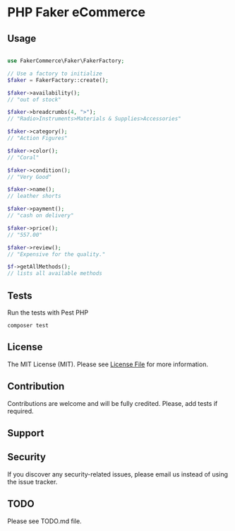 # PHP Faker eCommerce

## Usage

```php

use FakerCommerce\Faker\FakerFactory;

// Use a factory to initialize
$faker = FakerFactory::create();

$faker->availability();
// "out of stock"

$faker->breadcrumbs(4, ">");
// "Radio>Instruments>Materials & Supplies>Accessories"

$faker->category();
// "Action Figures"

$faker->color();
// "Coral"

$faker->condition();
// "Very Good"

$faker->name();
// leather shorts

$faker->payment();
// "cash on delivery"

$faker->price();
// "557.00"

$faker->review();
// "Expensive for the quality."

$f->getAllMethods();
// lists all available methods

```

## Tests

Run the tests with Pest PHP

```shell
composer test
```

## License

The MIT License (MIT). Please see [License File](LICENSE.md) for more information.

## Contribution

Contributions are welcome and will be fully credited. Please, add tests if required.

## Support

## Security

If you discover any security-related issues, please email us instead of using the issue tracker.

## TODO

Please see TODO.md file.
